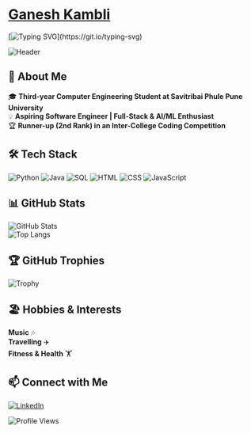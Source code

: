 # [Ganesh Kambli](https://github.com/Ganesh-403)

[![Typing SVG](https://readme-typing-svg.herokuapp.com?font=Fira+Code&size=24&pause=1000&color=F74C00&width=600&lines=Hey+there!+👋;I'm+Ganesh+Kambli!;Aspiring+Software+Engineer;Passionate+about+AI%2FML+and+Development!)](https://git.io/typing-svg)

![Header](https://cdn.dribbble.com/users/1162077/screenshots/3848914/programmer.gif)

## 🚀 About Me  
🎓 **Third-year Computer Engineering Student at Savitribai Phule Pune University**  
💡 **Aspiring Software Engineer | Full-Stack & AI/ML Enthusiast**  
🏆 **Runner-up (2nd Rank) in an Inter-College Coding Competition**  

## 🛠️ Tech Stack  
![Python](https://img.shields.io/badge/Python-3776AB?style=for-the-badge&logo=python&logoColor=white)
![Java](https://img.shields.io/badge/Java-007396?style=for-the-badge&logo=java&logoColor=white)
![SQL](https://img.shields.io/badge/SQL-CC2927?style=for-the-badge&logo=microsoft-sql-server&logoColor=white)
![HTML](https://img.shields.io/badge/HTML-E34F26?style=for-the-badge&logo=html5&logoColor=white)
![CSS](https://img.shields.io/badge/CSS-1572B6?style=for-the-badge&logo=css3&logoColor=white)
![JavaScript](https://img.shields.io/badge/JavaScript-F7DF1E?style=for-the-badge&logo=javascript&logoColor=black)


## 📊 GitHub Stats  
![GitHub Stats](https://github-readme-stats.vercel.app/api?username=Ganesh-403&show_icons=true&theme=radical)  
![Top Langs](https://github-readme-stats.vercel.app/api/top-langs/?username=Ganesh-403&layout=compact&theme=radical)  


## 🏆 GitHub Trophies  
![Trophy](https://github-profile-trophy.vercel.app/?username=Ganesh-403&theme=darkhub)

## 🏖️ Hobbies & Interests  
**Music** 🎶  
**Travelling** ✈️  
**Fitness & Health** 🏋️  

## 📫 Connect with Me  
[![LinkedIn](https://img.shields.io/badge/LinkedIn-blue?style=flat&logo=linkedin)](https://www.linkedin.com/in/ganesh-kambli-404-error)

![Profile Views](https://komarev.com/ghpvc/?username=Ganesh-403&color=blue)

